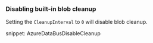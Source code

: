 ### Disabling built-in blob cleanup

Setting the `CleanupInterval` to `0` will disable blob cleanup.

snippet: AzureDataBusDisableCleanup
